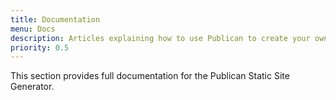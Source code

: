 ```yaml
---
title: Documentation
menu: Docs
description: Articles explaining how to use Publican to create your own static websites.
priority: 0.5
---
```


This section provides full documentation for the Publican Static Site Generator.

